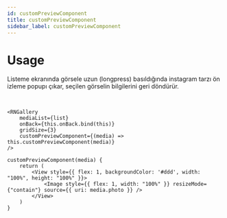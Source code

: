 ```yaml
---
id: customPreviewComponent
title: customPreviewComponent
sidebar_label: customPreviewComponent
---
```


# Usage
Listeme ekranında görsele uzun (longpress) basıldığında instagram tarzı ön izleme popupı çıkar, seçilen görselin bilgilerini geri döndürür.

<br/>

```
<RNGallery
	mediaList={list}
	onBack={this.onBack.bind(this)}
	gridSize={3}
	customPreviewComponent={(media) => this.customPreviewComponent(media)}
/>

customPreviewComponent(media) {
	return (
		<View style={{ flex: 1, backgroundColor: '#ddd', width: "100%", height: "100%" }}>
			<Image style={{ flex: 1, width: "100%" }} resizeMode={"contain"} source={{ uri: media.photo }} />
		</View>
	)
}
```
